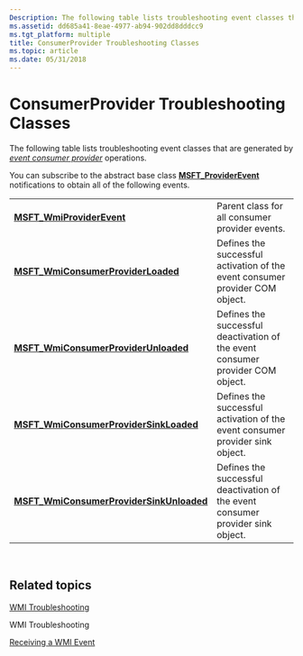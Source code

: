 ```yaml
---
Description: The following table lists troubleshooting event classes that are generated by event consumer provider operations.
ms.assetid: dd685a41-8eae-4977-ab94-902dd8dddcc9
ms.tgt_platform: multiple
title: ConsumerProvider Troubleshooting Classes
ms.topic: article
ms.date: 05/31/2018
---
```


# ConsumerProvider Troubleshooting Classes

The following table lists troubleshooting event classes that are generated by [*event consumer provider*](gloss-e.md) operations.

You can subscribe to the abstract base class [**MSFT\_ProviderEvent**](https://docs.microsoft.com/previous-versions/windows/desktop/wmisystemprov/msft-wmiessevent) notifications to obtain all of the following events.



|                                                                                                 |                                                                                 |
|-------------------------------------------------------------------------------------------------|---------------------------------------------------------------------------------|
| [**MSFT\_WmiProviderEvent**](https://docs.microsoft.com/previous-versions/windows/desktop/wmisystemprov/msft-wmiproviderevent)                               | Parent class for all consumer provider events.                                  |
| [**MSFT\_WmiConsumerProviderLoaded**](https://docs.microsoft.com/previous-versions/windows/desktop/wmisystemprov/msft-wmiconsumerproviderloaded)             | Defines the successful activation of the event consumer provider COM object.    |
| [**MSFT\_WmiConsumerProviderUnloaded**](https://docs.microsoft.com/previous-versions/windows/desktop/wmisystemprov/msft-wmiconsumerproviderunloaded)         | Defines the successful deactivation of the event consumer provider COM object.  |
| [**MSFT\_WmiConsumerProviderSinkLoaded**](https://docs.microsoft.com/previous-versions/windows/desktop/wmisystemprov/msft-wmiconsumerprovidersinkloaded)     | Defines the successful activation of the event consumer provider sink object.   |
| [**MSFT\_WmiConsumerProviderSinkUnloaded**](https://docs.microsoft.com/previous-versions/windows/desktop/wmisystemprov/msft-wmiconsumerprovidersinkunloaded) | Defines the successful deactivation of the event consumer provider sink object. |



 

## Related topics

<dl> <dt>

[WMI Troubleshooting](wmi-troubleshooting.md)
</dt> <dt>

WMI Troubleshooting
</dt> <dt>

[Receiving a WMI Event](receiving-a-wmi-event.md)
</dt> </dl>

 

 



